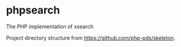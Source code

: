 # phpsearch

The PHP implementation of xsearch

Project directory structure from https://github.com/php-pds/skeleton.

